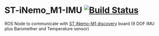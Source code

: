 ST-iNemo_M1-IMU [![Build Status](https://travis-ci.org/Myzhar/ros_inemo_m1_imu.svg?branch=master)](https://travis-ci.org/Myzhar/ros_inemo_m1_imu)
===============

ROS Node to communicate with [ST iNemo-M1 discovery](http://www.st.com/web/en/catalog/tools/FM116/SC1248/PF255175) board (9 DOF IMU plus Baromether and Temperature sensor)

